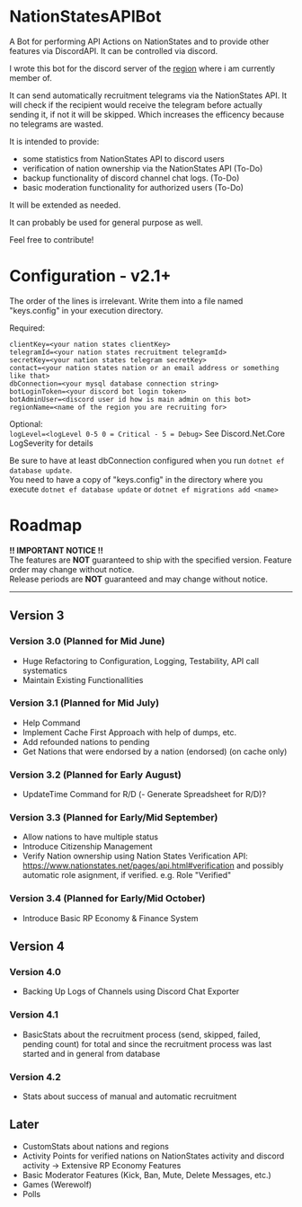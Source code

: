 # NationStatesAPIBot
A Bot for performing API Actions on NationStates and to provide other features via DiscordAPI. It can be controlled via discord.

I wrote this bot for the discord server of the [region](https://www.nationstates.net/region=the_free_nations_region "The Free Nations Region") where i am currently member of. 

It can send automatically recruitment telegrams via the NationStates API.
It will check if the recipient would receive the telegram before actually sending it, if not it will be skipped. Which increases the efficency because no telegrams are wasted.

It is intended to provide:
  - some statistics from NationStates API to discord users
  - verification of nation ownership via the NationStates API (To-Do)
  - backup functionality of discord channel chat logs. (To-Do)
  - basic moderation functionality for authorized users (To-Do)
  
It will be extended as needed.

It can probably be used for general purpose as well.

Feel free to contribute!

# Configuration - v2.1+

The order of the lines is irrelevant. Write them into a file named "keys.config" in your execution directory.  

Required:

`clientKey=<your nation states clientKey>`  
`telegramId=<your nation states recruitment telegramId>`  
`secretKey=<your nation states telegram secretKey>`  
`contact=<your nation states nation or an email address or something like that>`  
`dbConnection=<your mysql database connection string>`  
`botLoginToken=<your discord bot login token>`  
`botAdminUser=<discord user id how is main admin on this bot>`  
`regionName=<name of the region you are recruiting for>`
  
Optional:  
`logLevel=<logLevel 0-5 0 = Critical - 5 = Debug>`
See Discord.Net.Core LogSeverity for details

Be sure to have at least dbConnection configured when you run `dotnet ef database update`.  
You need to have a copy of "keys.config" in the directory where you execute `dotnet ef database update` or `dotnet ef migrations add <name>`

# Roadmap

**!! IMPORTANT NOTICE !!**  
The features are **NOT** guaranteed to ship with the specified version. Feature order may change without notice.  
Release periods are **NOT** guaranteed and may change without notice. 

---
## Version 3
  
### Version 3.0 (Planned for Mid June)
- Huge Refactoring to Configuration, Logging, Testability, API call systematics
- Maintain Existing Functionallities 

### Version 3.1 (Planned for Mid July)
- Help Command
- Implement Cache First Approach with help of dumps, etc.
- Add refounded nations to pending  
- Get Nations that were endorsed by a nation (endorsed) (on cache only)

### Version 3.2 (Planned for Early August)
- UpdateTime Command for R/D
(- Generate Spreadsheet for R/D)?

### Version 3.3 (Planned for Early/Mid September)
- Allow nations to have multiple status
- Introduce Citizenship Management
- Verify Nation ownership using Nation States Verification API: https://www.nationstates.net/pages/api.html#verification and possibly automatic role asignment, if verified. e.g. Role "Verified"

### Version 3.4 (Planned for Early/Mid October)
- Introduce Basic RP Economy & Finance System

## Version 4

### Version 4.0
- Backing Up Logs of Channels using Discord Chat Exporter

### Version 4.1
- BasicStats about the recruitment process (send, skipped, failed, pending count) for total and since the recruitment process was last started and in general from database

### Version 4.2
- Stats about success of manual and automatic recruitment

## Later
- CustomStats about nations and regions
- Activity Points for verified nations on NationStates activity and discord activity -> Extensive RP Economy Features
- Basic Moderator Features (Kick, Ban, Mute, Delete Messages, etc.)
- Games (Werewolf)  
- Polls  
